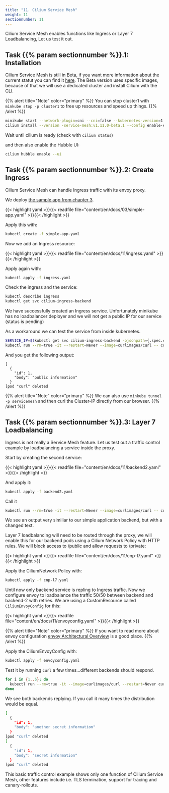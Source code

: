 ```yaml
---
title: "11. Cilium Service Mesh"
weight: 11
sectionnumber: 11
---
```

Cilium Service Mesh enables functions like Ingress or Layer 7 Loadbalancing, Let us test it out.


## Task {{% param sectionnumber %}}.1: Installation

Cilium Service Mesh is still in Beta, if you want more information about the current statut you can find it [here](https://github.com/cilium/cilium-service-mesh-beta). The Beta version uses specific images, because of that we will use a dedicated cluster and install Cilium with the CLI.

{{% alert title="Note" color="primary" %}}
You can stop cluster1 with `minkube stop -p cluster1` to free up resources and speed up things.
{{% /alert %}}


```bash
minikube start --network-plugin=cni --cni=false --kubernetes-version=1.23.0 -p servicemesh
cilium install --version -service-mesh:v1.11.0-beta.1 --config enable-envoy-config=true --kube-proxy-replacement=probe
```

Wait until cilium is ready (check with `cilium status`)

and then also enable the Hubble UI:

```bash
cilium hubble enable --ui 
```


## Task {{% param sectionnumber %}}.2: Create Ingress

Cilium Service Mesh can handle Ingress traffic with its envoy proxy.


We deploy [the sample app from chapter 3](https://cilium-basics.training.acend.ch/docs/03/#task-32-deploy-simple-application).


{{< highlight yaml >}}{{< readfile file="content/en/docs/03/simple-app.yaml" >}}{{< /highlight >}}

Apply this with:

```bash
kubectl create -f simple-app.yaml
```

Now we add an Ingress resource:

{{< highlight yaml >}}{{< readfile file="content/en/docs/11/ingress.yaml" >}}{{< /highlight >}}

Apply again with:

```bash
kubectl apply -f ingress.yaml
```

Check the ingress and the service:

```bash
kubectl describe ingress
kubectl get svc cilium-ingress-backend
```
We have successfully created an Ingress service. Unfortunately minikube has no loadbalancer deployer and we will not get a public IP for our service (status is pending)

As a workaround we can test the service from inside kubernetes.

```bash
SERVICE_IP=$(kubectl get svc cilium-ingress-backend -ojsonpath={.spec.clusterIP})
kubectl run --rm=true -it --restart=Never --image=curlimages/curl -- curl http://${SERVICE_IP}/public
```

And you get the following output:

```
[
  {
    "id": 1,
    "body": "public information"
  }
]pod "curl" deleted
```
{{% alert title="Note" color="primary" %}}
We can also use `minkube tunnel -p servicemesh` and then curl the Cluster-IP directly from our browser.
{{% /alert %}}


## Task {{% param sectionnumber %}}.3: Layer 7 Loadbalancing

Ingress is not really a Service Mesh feature. Let us test out a traffic control example by loadbalancing a service inside the proxy.


Start by creating the second service:

{{< highlight yaml >}}{{< readfile file="content/en/docs/11/backend2.yaml" >}}{{< /highlight >}}

And apply it:
```bash
kubectl apply -f backend2.yaml
```

Call it
```bash
kubectl run --rm=true -it --restart=Never --image=curlimages/curl -- curl --connect-timeout 3 http://backend-2:8080/public
```
We see an output very similiar to our simple application backend, but with a changed text.

Layer 7 loadbalancing will need to be routed through the proxy, we will enable this for our backend pods using a Cilium Network Policy with HTTP rules. We will block access to /public and allow requests to /private:

{{< highlight yaml >}}{{< readfile file="content/en/docs/11/cnp-l7.yaml" >}}{{< /highlight >}}

Apply the CiliumNetwork Policy with:

```bash
kubectl apply -f cnp-l7.yaml
```

Until now only backend service is repling to Ingress traffic. Now we configure envoy to loadbalance the traffic 50/50 between backend and backend-2 with retries.
We are using a CustomResource called `CiliumEnvoyConfig` for this:

{{< highlight yaml >}}{{< readfile file="content/en/docs/11/envoyconfig.yaml" >}}{{< /highlight >}}

{{% alert title="Note" color="primary" %}}
If you want to read more about envoy configuration [envoy Architectural Overview](https://www.envoyproxy.io/docs/envoy/latest/intro/arch_overview/http/http) is a good place.
{{% /alert %}}

Apply the CiliumEnvoyConfig with:

```bash
kubectl apply -f envoyconfig.yaml
```

Test it by running `curl` a few times...different backends should respond.

```bash
for i in {1..5}; do
  kubectl run --rm=true -it --image=curlimages/curl --restart=Never curl -- curl  http://backend:8080/private
done
```

We see both backends replying. If you call it many times the distribution would be equal.

```bash
[                                                                                                                               [10/1834]
  {                                                                                                                                      
    "id": 1,                                                                                                                             
    "body": "another secret information"                                                                                                 
  }                                                                                                                                      
]pod "curl" deleted                                                                                                                      
[                                                                                                                                        
  {                                                                                                                                      
    "id": 1,                                                                                                                             
    "body": "secret information"                                                                                                         
  }                                                                                                                                      
]pod "curl" deleted
```
This basic traffic control example shows only one function of Cilium Service Mesh, other features include i.e. TLS termination, support for tracing and canary-rollouts.
